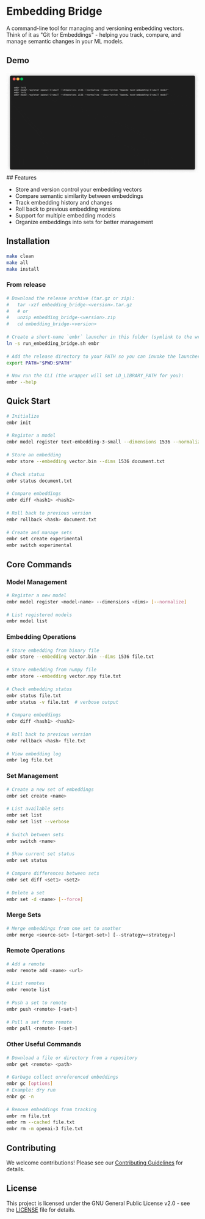 # Embedding Bridge

A command-line tool for managing and versioning embedding vectors. Think of it as "Git for Embeddings" - helping you track, compare, and manage semantic changes in your ML models.

## Demo

<img src="demo.gif" alt="demo" />
## Features

- Store and version control your embedding vectors
- Compare semantic similarity between embeddings
- Track embedding history and changes
- Roll back to previous embedding versions
- Support for multiple embedding models
- Organize embeddings into sets for better management

## Installation

```bash
make clean
make all
make install
```

### From release

```bash
# Download the release archive (tar.gz or zip):
#   tar -xzf embedding_bridge-<version>.tar.gz
#   # or
#   unzip embedding_bridge-<version>.zip
#   cd embedding_bridge-<version>

# Create a short-name `embr` launcher in this folder (symlink to the wrapper):
ln -s run_embedding_bridge.sh embr

# Add the release directory to your PATH so you can invoke the launcher:
export PATH="$PWD:$PATH"

# Now run the CLI (the wrapper will set LD_LIBRARY_PATH for you):
embr --help
```

## Quick Start

```bash
# Initialize
embr init

# Register a model
embr model register text-embedding-3-small --dimensions 1536 --normalize

# Store an embedding
embr store --embedding vector.bin --dims 1536 document.txt

# Check status
embr status document.txt

# Compare embeddings
embr diff <hash1> <hash2>

# Roll back to previous version
embr rollback <hash> document.txt

# Create and manage sets
embr set create experimental
embr switch experimental
```


## Core Commands

### Model Management
```bash
# Register a new model
embr model register <model-name> --dimensions <dims> [--normalize]

# List registered models
embr model list
```

### Embedding Operations
```bash
# Store embedding from binary file
embr store --embedding vector.bin --dims 1536 file.txt

# Store embedding from numpy file
embr store --embedding vector.npy file.txt

# Check embedding status
embr status file.txt
embr status -v file.txt  # verbose output

# Compare embeddings
embr diff <hash1> <hash2>

# Roll back to previous version
embr rollback <hash> file.txt

# View embedding log
embr log file.txt
```

### Set Management
```bash
# Create a new set of embeddings
embr set create <name>

# List available sets
embr set list
embr set list --verbose

# Switch between sets
embr switch <name>

# Show current set status
embr set status

# Compare differences between sets
embr set diff <set1> <set2>

# Delete a set
embr set -d <name> [--force]
```

### Merge Sets
```bash
# Merge embeddings from one set to another
embr merge <source-set> [<target-set>] [--strategy=<strategy>]
```

### Remote Operations
```bash
# Add a remote
embr remote add <name> <url>

# List remotes
embr remote list

# Push a set to remote
embr push <remote> [<set>]

# Pull a set from remote
embr pull <remote> [<set>]
```

### Other Useful Commands
```bash
# Download a file or directory from a repository
embr get <remote> <path>

# Garbage collect unreferenced embeddings
embr gc [options]
# Example: dry run
enbr gc -n

# Remove embeddings from tracking
embr rm file.txt
embr rm --cached file.txt
embr rm -m openai-3 file.txt
```

## Contributing

We welcome contributions! Please see our [Contributing Guidelines](CONTRIBUTING.md) for details.

## License

This project is licensed under the GNU General Public License v2.0 - see the [LICENSE](LICENSE) file for details. 
